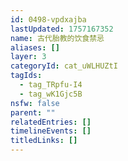 ```yaml
---
id: 0498-vpdxajba
lastUpdated: 1757167352
name: 古代胎教的饮食禁忌
aliases: []
layer: 3
categoryId: cat_uWLHUZtI
tagIds:
  - tag_TRpfu-I4
  - tag_wK1Gjc5B
nsfw: false
parent: ""
relatedEntries: []
timelineEvents: []
titledLinks: []
---
```


